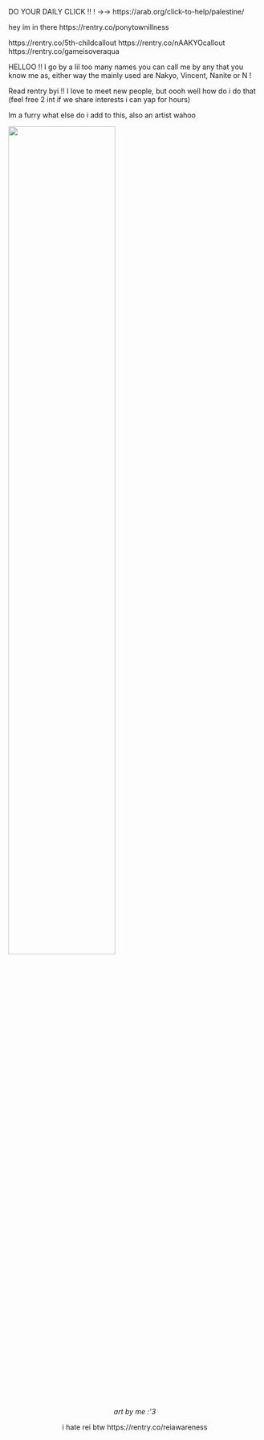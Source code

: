 <p>DO YOUR DAILY CLICK !! ! →→ https://arab.org/click-to-help/palestine/<p>
<p>hey im in there https://rentry.co/ponytownillness</p>
<p>https://rentry.co/5th-childcallout https://rentry.co/nAAKYOcallout https://rentry.co/gameisoveraqua </p> 
<p>HELLOO !! I go by a lil too many names you can call me by any that you know me as, either way the mainly used are Nakyo, Vincent, Nanite or N ! </p>
<p>Read rentry byi !! I love to meet new people, but oooh well how do i do that (feel free 2 int if we share interests i can yap for hours) </p> 
<p>Im a furry what else do i add to this, also an artist wahoo</p>
<p><img src="https://file.garden/Zdo7L-gxzVCR--Zn/weezer1.png" class="align-self-center" style="width: 65%;"></p>
<p><center><i>art by me :'3</i></p>
<p>i hate rei btw https://rentry.co/reiawareness </p>

